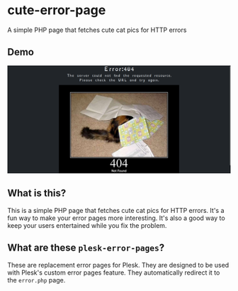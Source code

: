 # cute-error-page
A simple PHP page that fetches cute cat pics for HTTP errors

## Demo
![Demonstration](src/assets/readme/img/demo.png)

## What is this?
This is a simple PHP page that fetches cute cat pics for HTTP errors. It's a fun way to make your error pages more interesting. It's also a good way to keep your users entertained while you fix the problem.

## What are these `plesk-error-pages`?
These are replacement error pages for Plesk. They are designed to be used with Plesk's custom error pages feature. They automatically redirect it to the `error.php` page.